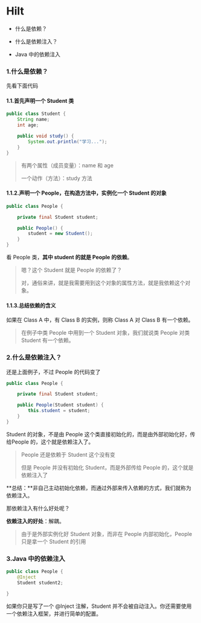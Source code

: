 # Hilt

* 什么是依赖？

* 什么是依赖注入？
* Java 中的依赖注入



### 1.什么是依赖？

先看下面代码

#### 1.1.首先声明一个 Student 类

```java
public class Student {
    String name;
    int age;

    public void study() {
        System.out.println("学习...");
    }
}
```

> 有两个属性（成员变量）：name 和 age
>
> 一个动作（方法）：study 方法

#### 1.1.2.声明一个 People，在构造方法中，实例化一个 Student 的对象

```java
public class People {

    private final Student student;

    public People() {
        student = new Student();
    }
}
```

看 People 类，**其中 student 的就是 People 的依赖**。

> 嗯？这个 Student 就是 People 的依赖了？
>
> 对，通俗来讲，就是我需要用到这个对象的属性方法，就是我依赖这个对象。

#### 1.1.3.总结依赖的含义

如果在 Class A 中，有 Class B 的实例，则称 Class A 对 Class B 有一个依赖。

> 在例子中类 People 中用到一个 Student 对象，我们就说类 People 对类 Student 有一个依赖。

### 2.什么是依赖注入？

还是上面例子，不过 People 的代码变了

```java
public class People {

    private final Student student;

    public People(Student student) {
        this.student = student;
    }
}
```

Student 的对象，不是由 People 这个类直接初始化的，而是由外部初始化好，传给People 的，这个就是依赖注入了。

> People 还是依赖于 Student 这个没有变
>
> 但是 People 并没有初始化 Student，而是外部传给 People 的，这个就是依赖注入了

**总结：**非自己主动初始化依赖，而通过外部来传入依赖的方式，我们就称为依赖注入。

那依赖注入有什么好处呢？

**依赖注入的好处**：解耦。

> 由于是外部实例化好 Student 对象，而非在 People 内部初始化，People 只是拿一个 Student 的引用

### 3.Java 中的依赖注入

```java
public class People {
    @Inject
    Student student2;

}
```

如果你只是写了一个 @Inject 注解，Student 并不会被自动注入。你还需要使用一个依赖注入框架，并进行简单的配置。





















